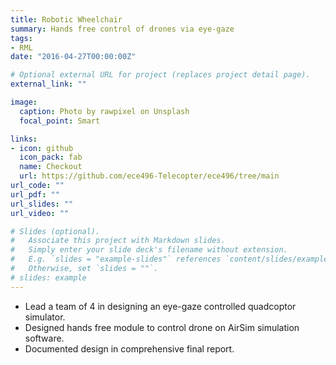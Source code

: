 ```yaml
---
title: Robotic Wheelchair
summary: Hands free control of drones via eye-gaze
tags:
- RML
date: "2016-04-27T00:00:00Z"

# Optional external URL for project (replaces project detail page).
external_link: ""

image:
  caption: Photo by rawpixel on Unsplash
  focal_point: Smart

links:
- icon: github
  icon_pack: fab
  name: Checkout
  url: https://github.com/ece496-Telecopter/ece496/tree/main
url_code: ""
url_pdf: ""
url_slides: ""
url_video: ""

# Slides (optional).
#   Associate this project with Markdown slides.
#   Simply enter your slide deck's filename without extension.
#   E.g. `slides = "example-slides"` references `content/slides/example-slides.md`.
#   Otherwise, set `slides = ""`.
# slides: example
---
```


* Lead a team of 4 in designing an eye-gaze controlled quadcoptor simulator.
* Designed hands free module to control drone on AirSim simulation software.
* Documented design in comprehensive final report. 